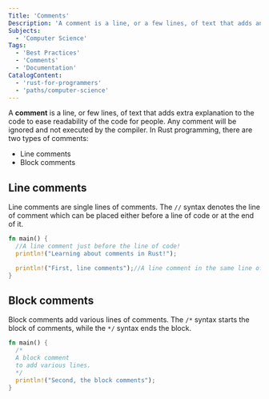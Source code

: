 ```yaml
---
Title: 'Comments'
Description: 'A comment is a line, or a few lines, of text that adds an extra explanation to the code to ease readability of the code for people.'
Subjects:
  - 'Computer Science'
Tags:
  - 'Best Practices'
  - 'Comments'
  - 'Documentation'
CatalogContent:
  - 'rust-for-programmers'
  - 'paths/computer-science'
---
```


A **comment** is a line, or few lines, of text that adds extra explanation to the code to ease readability of the code for people. Any comment will be ignored and not executed by the compiler. In Rust programming, there are two types of comments:
- Line comments
- Block comments

## Line comments

Line comments are single lines of comments. The `//` syntax denotes the line of comment which can be placed either before a line of code or at the end of it.

```rust
fn main() {
  //A line comment just before the line of code!
  println!("Learning about comments in Rust!");

  println!("First, line comments");//A line comment in the same line of code.
}
```

## Block comments

Block comments add various lines of comments. The `/*` syntax starts the block of comments, while the `*/` syntax ends the block. 

```rust
fn main() {
  /*
  A block comment
  to add various lines.
  */
  println!("Second, the block comments");
}
```
